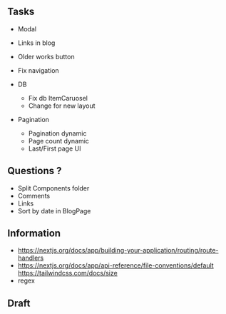 ## Tasks
- Modal
- Links in blog
- Older works button
- Fix navigation


- DB
  - Fix db ItemCaruosel
  - Change for new layout
 
- Pagination
  - Pagination dynamic
  - Page count dynamic
  - Last/First page UI

## Questions ?
- Split Components folder
- Comments
- Links
- Sort by date in BlogPage

## Information 
- https://nextjs.org/docs/app/building-your-application/routing/route-handlers
- https://nextjs.org/docs/app/api-reference/file-conventions/default
https://tailwindcss.com/docs/size
- regex





## Draft
